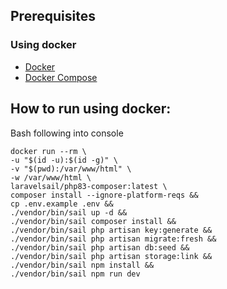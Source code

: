 ## Prerequisites
### Using docker
* <a href = "https://www.docker.com/get-started/">Docker</a>
* <a href = "https://docs.docker.com/compose/install/">Docker Compose</a>

## How to run using docker:
Bash following into console
```
docker run --rm \
-u "$(id -u):$(id -g)" \
-v "$(pwd):/var/www/html" \
-w /var/www/html \
laravelsail/php83-composer:latest \
composer install --ignore-platform-reqs &&
cp .env.example .env &&
./vendor/bin/sail up -d &&
./vendor/bin/sail composer install && 
./vendor/bin/sail php artisan key:generate &&
./vendor/bin/sail php artisan migrate:fresh &&
./vendor/bin/sail php artisan db:seed &&
./vendor/bin/sail php artisan storage:link &&
./vendor/bin/sail npm install &&
./vendor/bin/sail npm run dev
```